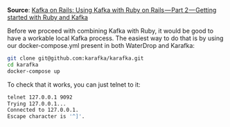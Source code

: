 **Source**: [Kafka on Rails: Using Kafka with Ruby on Rails — Part 2 — Getting started with Ruby and Kafka](https://mensfeld.pl/2018/01/kafka-on-rails-using-kafka-with-ruby-on-rails-part-2-getting-started-with-ruby-and-kafka/)


Before we proceed with combining Kafka with Ruby, it would be good to have a workable local Kafka process. The easiest way to do that is by using our docker-compose.yml present in both WaterDrop and Karafka:


```bash
git clone git@github.com:karafka/karafka.git
cd karafka
docker-compose up
```

To check that it works, you can just telnet to it:

```bash
telnet 127.0.0.1 9092
Trying 127.0.0.1...
Connected to 127.0.0.1.
Escape character is '^]'.
```
